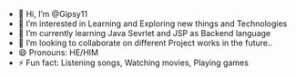 - 👋 Hi, I’m @Gipsy11
- 👀 I’m interested in Learning and Exploring new things and Technologies
- 🌱 I’m currently learning Java Sevrlet and JSP as Backend language
- 💞️ I’m looking to collaborate on different Project works in the future..
- 😄 Pronouns: HE/HIM
- ⚡ Fun fact:  Listening songs, Watching movies, Playing games



 
